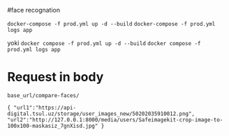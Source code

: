 #face recognation 

`docker-compose -f prod.yml up -d --build`
`docker-compose -f prod.yml logs app`

yoki 
`docker compose -f prod.yml up -d --build`
`docker compose -f prod.yml logs app`


# Request in body

`base_url/compare-faces/`

`{
    "url1":"https://api-digital.tsul.uz/storage/user_images_new/50202035910012.png",
    "url2":"http://127.0.0.1:8000/media/users/Safeimagekit-crop-image-to-100x100-maskasiz_7gnXisd.jpg"
}`
